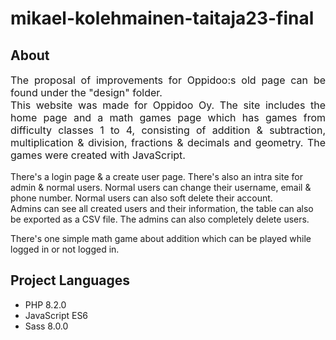<h1>mikael-kolehmainen-taitaja23-final</h1>
<h2>About</h2>
<p style='font-size: 16px; text-align: justify; text-justify: inter-word;'>
  The proposal of improvements for Oppidoo:s old page can be found under the
  "design" folder.<br>
  This website was made for Oppidoo Oy. The site includes the home page and a math
  games page which has games from difficulty classes 1 to 4, consisting of
  addition & subtraction, multiplication & division, fractions & decimals and
  geometry. The games were created with JavaScript.<br>

  There's a login page & a create user page.
  There's also an intra site for admin & normal users. Normal users can change
  their username, email & phone number. Normal users can also soft delete their
  account.<br>
  Admins can see all created users and their information, the table can also be
  exported as a CSV file. The admins can also completely delete users.<br>

  There's one simple math game about addition which can be played while logged in
  or not logged in.
</p>
<h2>Project Languages</h2>
<ul style='font-size 16px;'>
  <li>PHP 8.2.0</li>
  <li>JavaScript ES6</li>
  <li>Sass 8.0.0</li>
</ul>
